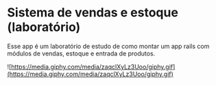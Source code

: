 # Sistema de vendas e estoque (laboratório)

Esse app é um laboratório de estudo de como montar um app rails com módulos de vendas, estoque e entrada de produtos.

![https://media.giphy.com/media/zaqclXyLz3Uoo/giphy.gif](https://media.giphy.com/media/zaqclXyLz3Uoo/giphy.gif)
